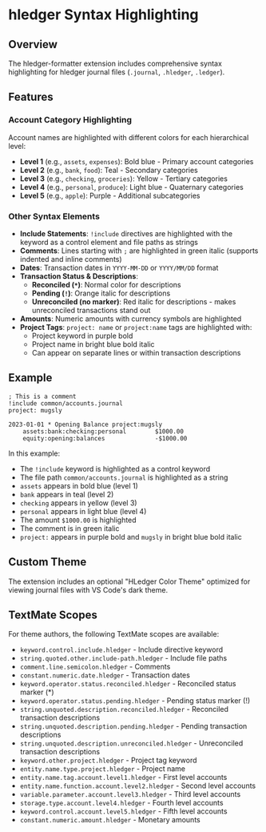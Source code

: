 # hledger Syntax Highlighting

## Overview
The hledger-formatter extension includes comprehensive syntax highlighting for hledger journal files (`.journal`, `.hledger`, `.ledger`).

## Features

### Account Category Highlighting
Account names are highlighted with different colors for each hierarchical level:
- **Level 1** (e.g., `assets`, `expenses`): Bold blue - Primary account categories
- **Level 2** (e.g., `bank`, `food`): Teal - Secondary categories  
- **Level 3** (e.g., `checking`, `groceries`): Yellow - Tertiary categories
- **Level 4** (e.g., `personal`, `produce`): Light blue - Quaternary categories
- **Level 5** (e.g., `apple`): Purple - Additional subcategories

### Other Syntax Elements
- **Include Statements**: `!include` directives are highlighted with the keyword as a control element and file paths as strings
- **Comments**: Lines starting with `;` are highlighted in green italic (supports indented and inline comments)
- **Dates**: Transaction dates in `YYYY-MM-DD` or `YYYY/MM/DD` format
- **Transaction Status & Descriptions**:
  - **Reconciled (`*`)**: Normal color for descriptions
  - **Pending (`!`)**: Orange italic for descriptions  
  - **Unreconciled (no marker)**: Red italic for descriptions - makes unreconciled transactions stand out
- **Amounts**: Numeric amounts with currency symbols are highlighted
- **Project Tags**: `project: name` or `project:name` tags are highlighted with:
  - Project keyword in purple bold
  - Project name in bright blue bold italic
  - Can appear on separate lines or within transaction descriptions

## Example
```hledger
; This is a comment
!include common/accounts.journal
project: mugsly

2023-01-01 * Opening Balance project:mugsly
    assets:bank:checking:personal        $1000.00
    equity:opening:balances              -$1000.00
```

In this example:
- The `!include` keyword is highlighted as a control keyword
- The file path `common/accounts.journal` is highlighted as a string
- `assets` appears in bold blue (level 1)
- `bank` appears in teal (level 2)  
- `checking` appears in yellow (level 3)
- `personal` appears in light blue (level 4)
- The amount `$1000.00` is highlighted
- The comment is in green italic
- `project:` appears in purple bold and `mugsly` in bright blue bold italic

## Custom Theme
The extension includes an optional "HLedger Color Theme" optimized for viewing journal files with VS Code's dark theme.

## TextMate Scopes
For theme authors, the following TextMate scopes are available:
- `keyword.control.include.hledger` - Include directive keyword
- `string.quoted.other.include-path.hledger` - Include file paths
- `comment.line.semicolon.hledger` - Comments
- `constant.numeric.date.hledger` - Transaction dates
- `keyword.operator.status.reconciled.hledger` - Reconciled status marker (*)
- `keyword.operator.status.pending.hledger` - Pending status marker (!)
- `string.unquoted.description.reconciled.hledger` - Reconciled transaction descriptions
- `string.unquoted.description.pending.hledger` - Pending transaction descriptions
- `string.unquoted.description.unreconciled.hledger` - Unreconciled transaction descriptions
- `keyword.other.project.hledger` - Project tag keyword
- `entity.name.type.project.hledger` - Project name
- `entity.name.tag.account.level1.hledger` - First level accounts
- `entity.name.function.account.level2.hledger` - Second level accounts
- `variable.parameter.account.level3.hledger` - Third level accounts
- `storage.type.account.level4.hledger` - Fourth level accounts
- `keyword.control.account.level5.hledger` - Fifth level accounts
- `constant.numeric.amount.hledger` - Monetary amounts